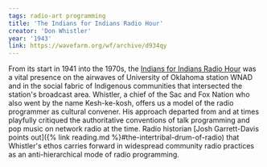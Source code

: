 ```yaml
---
tags: radio-art programming
title: 'The Indians for Indians Radio Hour'
creator: 'Don Whistler'
year: '1943'
link: https://wavefarm.org/wf/archive/d934qy
---
```


From its start in 1941 into the 1970s, the [Indians for Indians Radio Hour](https://wavefarm.org/wf/archive/d934qy) was a vital presence on the airwaves of University of Oklahoma station WNAD and in the social fabric of Indigenous communities that intersected the station's broadcast area. Whistler, a chief of the Sac and Fox Nation who also went by the name Kesh-ke-kosh, offers us a model of the radio programmer as cultural convener. His approach departed from and at times playfully critiqued the authoritative conventions of talk programming and pop music on network radio at the time. Radio historian [Josh Garrett-Davis points out]({% link reading.md %}#the-intertribal-drum-of-radio) that Whistler's ethos carries forward in widespread community radio practices as an anti-hierarchical mode of radio programming.
